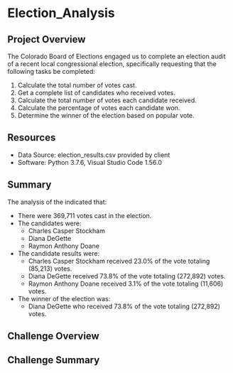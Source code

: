 # Election_Analysis
## Project Overview
The Colorado Board of Elections engaged us to complete an election audit of a recent local congressional election, specifically requesting that the following tasks be completed:
1.	Calculate the total number of votes cast.
2.	Get a complete list of candidates who received votes.
3.	Calculate the total number of votes each candidate received.
4.	Calculate the percentage of votes each candidate won. 
5.	Determine the winner of the election based on popular vote.
## Resources
- Data Source: election_results.csv provided by client
- Software: Python 3.7.6, Visual Studio Code 1.56.0
## Summary
The analysis of the indicated that:
- There were 369,711 votes cast in the election.
- The candidates were:
	- Charles Casper Stockham
	- Diana DeGette
	- Raymon Anthony Doane
- The candidate results were:
	- Charles Casper Stockham received 23.0% of the vote totaling (85,213) votes.
	- Diana DeGette received 73.8% of the vote totaling (272,892) votes.
	- Raymon Anthony Doane received 3.1% of the vote totaling (11,606) votes. 
- The winner of the election was:
	- Diana DeGette who received 73.8% of the vote totaling (272,892) votes.

## Challenge Overview
## Challenge Summary
